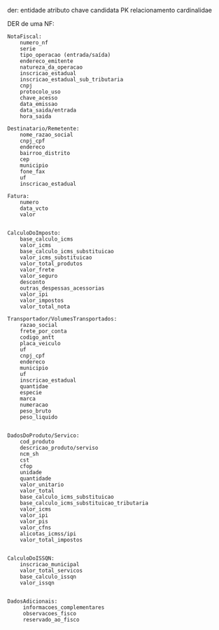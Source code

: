 
der:
    entidade
    atributo 
    chave candidata
    PK
    relacionamento
    cardinalidae

DER de uma NF:

    NotaFiscal:
        numero_nf
        serie
        tipo_operacao (entrada/saída)
        endereco_emitente
        natureza_da_operacao
        inscricao_estadual
        inscricao_estadual_sub_tributaria
        cnpj
        protocolo_uso
        chave_acesso
        data_emissao
        data_saida/entrada
        hora_saida

    Destinatario/Remetente:
        nome_razao_social
        cnpj_cpf
        endereco
        bairroo_distrito
        cep
        municipio
        fone_fax
        uf
        inscricao_estadual

    Fatura:
        numero
        data_vcto
        valor
          

    CalculoDoImposto:
        base_calculo_icms
        valor_icms
        base_calculo_icms_substituicao
        valor_icms_substituicao
        valor_total_produtos
        valor_frete
        valor_seguro
        desconto
        outras_despessas_acessorias
        valor_ipi
        valor_impostos
        valor_total_nota

    Transportador/VolumesTransportados:
        razao_social
        frete_por_conta
        codigo_antt
        placa_veiculo
        uf
        cnpj_cpf
        endereco
        municipio
        uf
        inscricao_estadual
        quantidae
        especie
        marca
        numeracao
        peso_bruto
        peso_liquido


    DadosDoProduto/Servico:
        cod_produto
        descricao_produto/serviso
        ncm_sh
        cst
        cfop
        unidade
        quantidade
        valor_unitario
        valor_total
        base_calculo_icms_substituicao
        base_calculo_icms_substituicao_tributaria
        valor_icms
        valor_ipi
        valor_pis
        valor_cfns
        alicotas_icmss/ipi
        valor_total_impostos


    CalculoDoISSQN:
        inscricao_municipal
        valor_total_servicos
        base_calculo_issqn
        valor_issqn


    DadosAdicionais:
         informacoes_complementares
         observacoes_fisco
         reservado_ao_fisco

